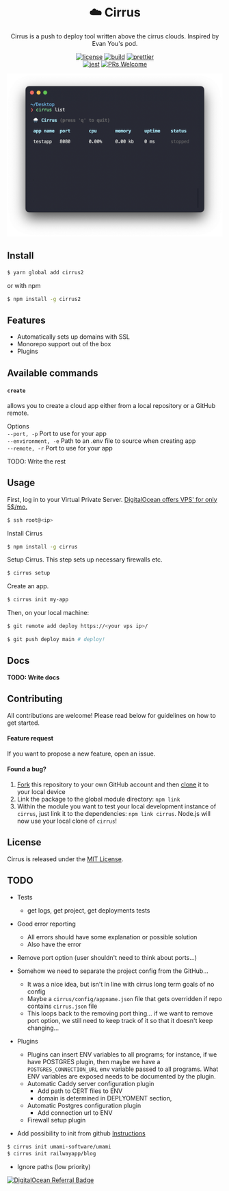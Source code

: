 <h1 align="center" style="font-weight: bold">☁️ Cirrus</h1>

<div align="center">

Cirrus is a push to deploy tool written above the cirrus clouds. Inspired by Evan You's pod.

[![license](https://img.shields.io/badge/license-MIT-blue.svg)](https://github.com/skoshx/cirrus/blob/main/LICENSE.md)
[![build](https://github.com/skoshx/cirrus/actions/workflows/ci.yml/badge.svg)](https://github.com/skoshx/cirrus/actions/workflows/ci.yml)
[![prettier](https://img.shields.io/badge/code_style-prettier-ff69b4.svg)](https://github.com/prettier/prettier)
<br />
[![jest](https://jestjs.io/img/jest-badge.svg)](https://github.com/facebook/jest)
[![PRs Welcome](https://img.shields.io/badge/PRs-welcome-brightgreen.svg)](https://github.com/skoshx/cirrus/blob/main/CONTRIBUTING.md#pull-requests)

</div>

<p align="center">
<img src="docs/carbon-improved.png" width="688" />
</p>

## Install

```bash
$ yarn global add cirrus2
```

or with npm

```bash
$ npm install -g cirrus2
```

## Features

- Automatically sets up domains with SSL
- Monorepo support out of the box
- Plugins

## Available commands

#### **`create`**

allows you to create a cloud app either from a local repository or a GitHub remote.

Options<br />
`--port, -p` Port to use for your app<br />
`--environment, -e` Path to an .env file to source when creating app<br />
`--remote, -r` Port to use for your app<br />

TODO: Write the rest

## Usage

First, log in to your Virtual Private Server. [DigitalOcean offers VPS' for only 5$/mo.](https://m.do.co/c/c8178a5d5ec6)

```bash
$ ssh root@<ip>
```

Install Cirrus

```bash
$ npm install -g cirrus
```

Setup Cirrus. This step sets up necessary firewalls etc.

```bash
$ cirrus setup
```

Create an app.

```bash
$ cirrus init my-app
```

Then, on your local machine:

```bash
$ git remote add deploy https://<your vps ip>/
```

```bash
$ git push deploy main # deploy!
```

## Docs

**TODO: Write docs**

## Contributing

All contributions are welcome! Please read below for guidelines on how to get started.

#### Feature request

If you want to propose a new feature, open an issue.

#### Found a bug?

1. [Fork](https://help.github.com/articles/fork-a-repo/) this repository to your own GitHub account and then [clone](https://help.github.com/articles/cloning-a-repository/) it to your local device
2. Link the package to the global module directory: `npm link`
3. Within the module you want to test your local development instance of `cirrus`, just link it to the dependencies: `npm link cirrus`. Node.js will now use your local clone of `cirrus`!

## License

Cirrus is released under the [MIT License](https://opensource.org/licenses/MIT).

## TODO

- Tests

  - get logs, get project, get deployments tests

- Good error reporting

  - All errors should have some explanation or possible solution
  - Also have the error

- Remove port option (user shouldn't need to think about ports…)

- Somehow we need to separate the project config from the GitHub...

  - It was a nice idea, but isn't in line with cirrus long term goals of no config
  - Maybe a `cirrus/config/appname.json` file that gets overridden if repo contains `cirrus.json` file
  - This loops back to the removing port thing… if we want to remove port option, we still need
    to keep track of it so that it doesn't keep changing…

- Plugins

  - Plugins can insert ENV variables to all programs; for instance, if we have POSTGRES plugin, then maybe we have a `POSTGRES_CONNECTION_URL` env variable passed to all programs. What ENV variables are exposed needs to be documented by the plugin.
  - Automatic Caddy server configuration plugin
    - Add path to CERT files to ENV
    - domain is determined in DEPLYOMENT section,
  - Automatic Postgres configuration plugin
    - Add connection url to ENV
  - Firewall setup plugin

- Add possibility to init from github
  [Instructions](https://github.com/railwayapp/starters/tree/master/examples/umami)

```bash
$ cirrus init umami-software/umami
$ cirrus init railwayapp/blog
```

- Ignore paths (low priority)

[![DigitalOcean Referral Badge](https://web-platforms.sfo2.digitaloceanspaces.com/WWW/Badge%202.svg)](https://www.digitalocean.com/?refcode=c8178a5d5ec6&utm_campaign=Referral_Invite&utm_medium=Referral_Program&utm_source=badge)
